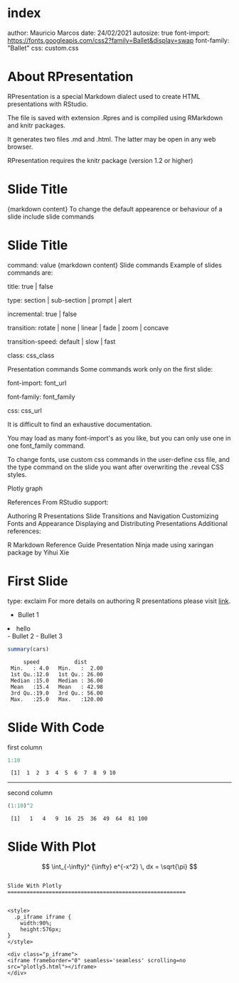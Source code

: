 index
========================================================
author: Mauricio Marcos
date: 24/02/2021
autosize: true
font-import: https://fonts.googleapis.com/css2?family=Ballet&display=swap
font-family: "Ballet"
css: custom.css

About RPresentation
========================================================
RPresentation is a special Markdown dialect used to create HTML presentations with RStudio.

The file is saved with extension .Rpres and is compiled using RMarkdown and knitr packages.

It generates two files .md and .html.
The latter may be open in any web browser.

RPresentation requires the knitr package (version 1.2 or higher)

Slide Title
========================================
{markdown content}
To change the default appearence or behaviour of a slide include slide commands

Slide Title
========================================
command: value
{markdown content}
Slide commands
Example of slides commands are:

title: true | false

type: section | sub-section | prompt | alert

incremental: true | false

transition: rotate | none | linear | fade | zoom | concave

transition-speed: default | slow | fast

class: css_class

Presentation commands
Some commands work only on the first slide:

font-import: font_url

font-family: font_family

css: css_url

It is difficult to find an exhaustive documentation.

You may load as many font-import's as you like, but you can only use one in one font_family command.

To change fonts, use custom css commands in the user-define css file, and the type command on the slide you want after overwriting the .reveal CSS styles.

Plotly graph

References
From RStudio support:

Authoring R Presentations
Slide Transitions and Navigation
Customizing Fonts and Appearance
Displaying and Distributing Presentations
Additional references:

R Markdown Reference Guide
Presentation Ninja made using xaringan package by Yihui Xie

First Slide
========================================================
type: exclaim
For more details on authoring R presentations please visit [link](https://support.rstudio.com/hc/en-us/articles/200486468).

- Bullet 1
<li class= "fragment fade-in"> hello </li>
- Bullet 2
- Bullet 3


```r
summary(cars)
```

```
     speed           dist       
 Min.   : 4.0   Min.   :  2.00  
 1st Qu.:12.0   1st Qu.: 26.00  
 Median :15.0   Median : 36.00  
 Mean   :15.4   Mean   : 42.98  
 3rd Qu.:19.0   3rd Qu.: 56.00  
 Max.   :25.0   Max.   :120.00  
```

Slide With Code
========================================================

first column

```r
1:10
```

```
 [1]  1  2  3  4  5  6  7  8  9 10
```
***
second column

```r
(1:10)^2
```

```
 [1]   1   4   9  16  25  36  49  64  81 100
```
      
Slide With Plot
========================================================

$$
  \int_{-\infty}^ {\infty} e^{-x^2} \, dx = \sqrt{\pi}
  $$
```
   
Slide With Plotly
========================================================

 
<style>
  .p_iframe iframe {
    width:90%;
    height:576px;
}
</style>

<div class="p_iframe">
<iframe frameborder="0" seamless='seamless' scrolling=no src="plotly5.html"></iframe>
</div>
